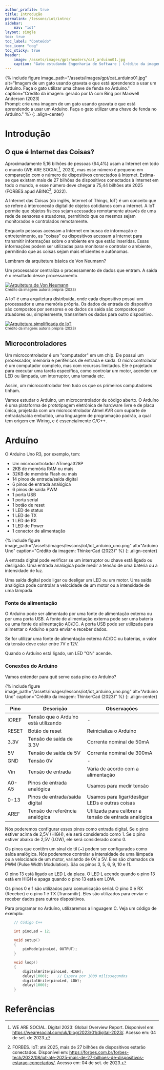 ```yaml
---
author_profile: true
title: Introdução
permalink: /lessons/iot/intro/
sidebar:
    nav: "iot"
layout: single
toc: true
toc_label: "Conteúdo"
toc_icon: "cog"
toc_sticky: true
header:
    image: /assets/images/gpt/headers/cat_arduino01.jpg
    caption: "Gato estudando Engenharia de Software | Crédito da imagem: gerado por IA com Bing por Maxwell Anderson (2023) | Prompt: crie uma imagem de um gato usando gravata e que está aprendendo a usar um Arduíno. Faça o gato utilizar uma chave de fenda no Arduino."
---
```


{%
    include figure
    image_path="/assets/images/gpt/cat_arduino01.jpg"
    alt="Imagem de um gato usando gravata e que está aprendendo a usar um Arduíno. Faça o gato utilizar uma chave de fenda no Arduino."
    caption="Crédito da imagem: gerado por IA com Bing por Maxwell Anderson (2023)<br>Prompt: crie uma imagem de um gato usando gravata e que está aprendendo a usar um Arduíno. Faça o gato utilizar uma chave de fenda no Arduino."
%}
{: .align-center}


# Introdução

## O que é Internet das Coisas?

Aproximadamente 5,16 bilhões de pessoas (64,4%) usam a Internet em todo o mundo (WE ARE SOCIAL[^1], 2023), mas esse número é pequeno em comparação com o número de dispositivos conectados à Internet. Estima-se que existam mais de 27 bilhões de dispositivos conectados à Internet em todo o mundo, e esse número deve chegar a 75,44 bilhões até 2025 (FORBES apud ABINC[^2], 2022).

A Internet das Coisas (do inglês, Internet of Things, IoT) é um conceito que se refere à interconexão digital de objetos cotidianos com a internet. A IoT permite que objetos físicos sejam acessados remotamente através de uma rede de sensores e atuadores, permitindo que os mesmos sejam monitorados e controlados remotamente.

Enquanto pessoas acessam a Internet em busca de informação e entretenimento, as "coisas" ou dispositivos acessam a Internet para transmitir informações sobre o ambiente em que estão inseridas. Essas informações podem ser utilizadas para monitorar e controlar o ambiente, permitindo que as coisas sejam mais eficientes e autônomas.

Lembram da arquitetura básica de Von Neumann? 

Um processador centraliza o processamento de dados que entram. A saída é o resultado desse processamento.

[![Arquitetura de Von Neumann](http://tinyurl.com/2bt5kyss)](http://tinyurl.com/2bt5kyss)<!--![Arquitetura de Von Neumann](../../../assets/puml/iot_von_neumann.puml)-->
<br>
<small>Crédito da imagem: autoria própria (2023)</small>

A IoT é uma arquitetura distribuída, onde cada dispositivo possui um processador e uma memória própria. Os dados de entrada do dispositivo são compostos por sensores e os dados de saída são compostos por atuadores ou, simplesmente, transmitem os dados para outro dispositivo.

[![Arquitetura simplificada de IoT](http://tinyurl.com/2yqp82q2)](http://tinyurl.com/2yqp82q2)<!--![Arquitetura simplificada de IoT](../../../assets/puml/iot_architecture.puml)-->
<br>
<small>Crédito da imagem: autoria própria (2023)</small>

## Microcontroladores

Um microcontrolador é um "computador" em um chip. Ele possui um processador, memória e periféricos de entrada e saída. O microcontrolador é um computador completo, mas com recursos limitados. Ele é projetado para executar uma tarefa específica, como controlar um motor, acender um LED ou lâmpada, um interruptor, uma tomada etc.

Assim, um microcontrolador tem tudo os que os primeiros computadores tinham.

Vamos estudar o Arduíno, um microcontrolador de código aberto. O Arduíno é uma plataforma de prototipagem eletrônica de hardware livre e de placa única, projetada com um microcontrolador Atmel AVR com suporte de entrada/saída embutido, uma linguagem de programação padrão, a qual tem origem em Wiring, e é essencialmente C/C++.

# Arduíno

O Arduíno Uno R3, por exemplo, tem:

- Um microcontrolador ATmega328P
- 2KB de memória RAM ou mais
- 32KB de memória Flash ou mais
- 14 pinos de entrada/saída digital
- 6 pinos de entrada analógica
- 6 pinos de saída PWM
- 1 porta USB
- 1 porta serial
- 1 botão de reset
- 1 LED de status 
- 1 LED de TX
- 1 LED de RX
- 1 LED de Power
- 1 conector de alimentação

{%
    include figure
    image_path="/assets/images/lessons/iot/iot_arduino_uno.png"
    alt="Arduino Uno"
    caption="Crédito da imagem: ThinkerCad (2023)"
%}
{: .align-center}

A entrada digital pode verificar se um interruptor ou chave está ligado ou desligado. Uma entrada analógica pode medir a tensão de uma bateria ou a intensidade de luz. 

Uma saída digital pode ligar ou desligar um LED ou um motor. Uma saída analógica pode controlar a velocidade de um motor ou a intensidade de uma lâmpada.

### Fonte de alimentação

O Arduíno pode ser alimentado por uma fonte de alimentação externa ou por uma porta USB. A fonte de alimentação externa pode ser uma bateria ou uma fonte de alimentação AC/DC. A porta USB pode ser utilizada para alimentar o Arduíno e para enviar e receber dados.

Se for utilizar uma fonte de alimentação externa AC/DC ou baterias, o valor da tensão deve estar entre 7V e 12V. 

Quando o Arduíno está ligado, um LED "ON" acende. 

### Conexões do Arduíno

Vamos entender para quê serve cada pino do Arduíno? 

{%
    include figure
    image_path="/assets/images/lessons/iot/iot_arduino_uno.png"
    alt="Arduino Uno"
    caption="Crédito da imagem: ThinkerCad (2023)"
%}
{: .align-center}

| Pino  | Descrição                            | Observações                                           |
| ----- | ------------------------------------ | ----------------------------------------------------- |
| IOREF | Tensão que o Arduíno está utilizando | -                                                     |
| RESET | Botão de reset                       | Reinicializa o Arduíno                                |
| 3.3V  | Tensão de saída de 3.3V              | Corrente nominal de 50mA                              |
| 5V    | Tensão de saída de 5V                | Corrente nominal de 300mA                             |
| GND   | Tensão 0V                            | -                                                     |
| Vin   | Tensão de entrada                    | Varia de acordo com a alimentação                     |
| A0-A5 | Pinos de entrada analógica           | Usamos para medir tensão                              |
| 0-13  | Pinos de entrada/saída digital       | Usamos para ligar/desligar LEDs e outras coisas       |
| AREF  | Tensão de referência analógica       | Utilizada para calibrar a tensão de entrada analógica |

Nós poderemos configurar esses pinos como entrada digital. Se o pino estiver acima de 2,5V (HIGH), ele será considerado como 1. Se o pino estiver abaixo de 2,5V (LOW), ele será considerado como 0.

Os pinos que contêm um sinal de til (~) podem ser configurados como saída analógica. Nós poderemos controlar a intensidade de uma lâmpada ou a velocidade de um motor, variando de 0V a 5V. Eles são chamados de PWM (Pulse Width Modulation). São os pinos 3, 5, 6, 9, 10 e 11.

O pino 13 está ligado ao LED L da placa. O LED L acende quando o pino 13 está em HIGH e apaga quando o pino 13 está em LOW.

Os pinos 0 e 1 são utilizados para comunicação serial. O pino 0 é RX (Receber) e o pino 1 é TX (Transmitir). Eles são utilizados para enviar e receber dados para outros dispositivos.

Para programar no Arduíno, utilizaremos a linguagem C. Veja um código de exemplo:

```c++
    // Código C++ 

    int pinoLed = 12;

    void setup()
    {
        pinMode(pinoLed, OUTPUT);
    }

    void loop()
    {
        digitalWrite(pinoLed, HIGH);
        delay(1000);    // Espera por 1000 milissegundos
        digitalWrite(pinoLed, LOW);
        delay(1000);    
    }
```

# Referências

[^1]: WE ARE SOCIAL. Digital 2023: Global Overview Report. Disponível em: <https://wearesocial.com/uk/blog/2023/01/digital-2023/>. Acesso em: 04 de set. de 2023.

[^2]: FORBES. IoT: até 2025, mais de 27 bilhões de dispositivos estarão conectados. Disponível em: <https://forbes.com.br/forbes-tech/2022/08/iot-ate-2025-mais-de-27-bilhoes-de-dispositivos-estarao-conectados/>. Acesso em: 04 de set. de 2023.